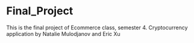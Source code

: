 # Final_Project
This is the final project of Ecommerce class, semester 4. Cryptocurrency application by Natalie Mulodjanov and Eric Xu



